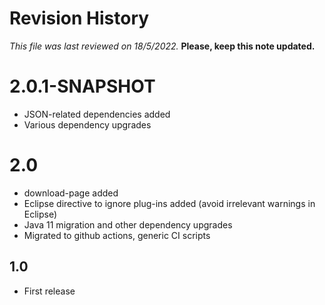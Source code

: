 # Revision History

*This file was last reviewed on 18/5/2022.* **Please, keep this note updated.**

# 2.0.1-SNAPSHOT
* JSON-related dependencies added
* Various dependency upgrades 

# 2.0
* download-page added
* Eclipse directive to ignore plug-ins added (avoid irrelevant warnings in Eclipse)
* Java 11 migration and other dependency upgrades
* Migrated to github actions, generic CI scripts

## 1.0
* First release
